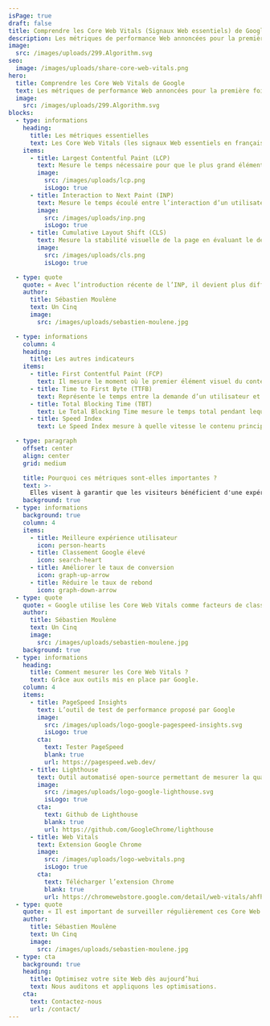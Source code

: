 ```yaml
---
isPage: true
draft: false
title: Comprendre les Core Web Vitals (Signaux Web essentiels) de Google
description: Les métriques de performance Web annoncées pour la première fois en mai 2020.
image:
  src: /images/uploads/299.Algorithm.svg
seo:
  image: /images/uploads/share-core-web-vitals.png
hero:
  title: Comprendre les Core Web Vitals de Google
  text: Les métriques de performance Web annoncées pour la première fois en mai 2020.
  image:
    src: /images/uploads/299.Algorithm.svg
blocks:
  - type: informations
    heading:
      title: Les métriques essentielles
      text: Les Core Web Vitals (les signaux Web essentiels en français) sont un ensemble de métriques de performance Web essentielles définies par Google pour évaluer l’expérience utilisateur sur un site Web. Ces métriques se concentrent sur la vitesse de chargement, l’interactivité et la stabilité visuelle d’une page Web.
    items:
      - title: Largest Contentful Paint (LCP)
        text: Mesure le temps nécessaire pour que le plus grand élément visible de la page (généralement une image ou un bloc de texte) soit complètement chargé. Google recommande que LCP se produise en moins de 2,5s.
        image:
          src: /images/uploads/lcp.png
          isLogo: true
      - title: Interaction to Next Paint (INP)
        text: Mesure le temps écoulé entre l’interaction d’un utilisateur sur un site Web (comme un clic sur un bouton) et le moment où la page affiche la prochaine mise à jour significative à l’écran. Un INP rapide garantit une interactivité réactive et une expérience utilisateur fluide. Il remplace en 2024 le FID (First Input Delay).
        image:
          src: /images/uploads/inp.png
          isLogo: true
      - title: Cumulative Layout Shift (CLS)
        text: Mesure la stabilité visuelle de la page en évaluant le décalage inattendu du contenu lorsque la page se charge. Une CLS inférieure à 0,1s est considérée comme satisfaisante.
        image:
          src: /images/uploads/cls.png
          isLogo: true

  - type: quote
    quote: « Avec l’introduction récente de l’INP, il devient plus difficile d’avoir un score élevé. L’indicateur n’analyse pas seulement au chargement initial mais pendant toute la durée de navigation ce qui rend l’impact des scripts tiers beaucoup plus important. »
    author:
      title: Sébastien Moulène
      text: Un Cinq
      image:
        src: /images/uploads/sebastien-moulene.jpg

  - type: informations
    column: 4
    heading:
      title: Les autres indicateurs
    items:
      - title: First Contentful Paint (FCP)
        text: Il mesure le moment où le premier élément visuel du contenu (comme du texte ou une image) apparaît à l’écran lors du chargement d’une page Web. Il indique à l’utilisateur que la page se charge et devient visible. Un FCP rapide améliore l’impression de rapidité et d’interactivité du site. Google recommande un FCP de moins de 1,2 seconde pour une expérience utilisateur optimale.
      - title: Time to First Byte (TTFB)
        text: Représente le temps entre la demande d’un utilisateur et la première réponse du serveur. Un TTFB rapide est essentiel pour des chargements de page rapides et une meilleure expérience utilisateur. C’est un indicateur clé de la performance web.
      - title: Total Blocking Time (TBT)
        text: Le Total Blocking Time mesure le temps total pendant lequel la page est bloquée, c’est-à-dire le temps pendant lequel l’utilisateur ne peut pas interagir. Le TBT est essentiel pour évaluer l’interactivité de la page. Un TBT inférieur à 300 millisecondes est considéré comme bon.
      - title: Speed Index
        text: Le Speed Index mesure à quelle vitesse le contenu principal d'une page devient visible. Il prend en compte la progression de l’affichage au fil du temps et évalue la rapidité avec laquelle l’utilisateur peut voir et interagir avec le contenu. Un Speed Index bas signifie que le contenu se charge rapidement, ce qui améliore l’expérience utilisateur.

  - type: paragraph
    offset: center
    align: center
    grid: medium

    title: Pourquoi ces métriques sont-elles importantes ?
    text: >-
      Elles visent à garantir que les visiteurs bénéficient d'une expérience fluide, rapide et prévisible lors de la navigation sur un site. Google utilise ces métriques pour classer les pages dans ses résultats de recherche, donnant la priorité aux pages offrant une meilleure expérience utilisateur en termes de performance.
    background: true
  - type: informations
    background: true
    column: 4
    items:
      - title: Meilleure expérience utilisateur
        icon: person-hearts
      - title: Classement Google élevé
        icon: search-heart
      - title: Améliorer le taux de conversion
        icon: graph-up-arrow
      - title: Réduire le taux de rebond
        icon: graph-down-arrow
  - type: quote
    quote: « Google utilise les Core Web Vitals comme facteurs de classement dans son algorithme de recherche. »
    author:
      title: Sébastien Moulène
      text: Un Cinq
      image:
        src: /images/uploads/sebastien-moulene.jpg
    background: true
  - type: informations
    heading:
      title: Comment mesurer les Core Web Vitals ?
      text: Grâce aux outils mis en place par Google.
    column: 4
    items:
      - title: PageSpeed Insights
        text: L’outil de test de performance proposé par Google
        image:
          src: /images/uploads/logo-google-pagespeed-insights.svg
          isLogo: true
        cta:
          text: Tester PageSpeed
          blank: true
          url: https://pagespeed.web.dev/
      - title: Lighthouse
        text: Outil automatisé open-source permettant de mesurer la qualité des pages Web
        image:
          src: /images/uploads/logo-google-lighthouse.svg
          isLogo: true
        cta:
          text: Github de Lighthouse
          blank: true
          url: https://github.com/GoogleChrome/lighthouse
      - title: Web Vitals
        text: Extension Google Chrome
        image:
          src: /images/uploads/logo-webvitals.png
          isLogo: true
        cta:
          text: Télécharger l’extension Chrome
          blank: true
          url: https://chromewebstore.google.com/detail/web-vitals/ahfhijdlegdabablpippeagghigmibma
  - type: quote
    quote: « Il est important de surveiller régulièrement ces Core Web Vitals et de les optimiser pour garantir que votre site Web offre une expérience utilisateur de qualité et conserve ou améliore son classement dans les résultats de recherche de Google. »
    author:
      title: Sébastien Moulène
      text: Un Cinq
      image:
        src: /images/uploads/sebastien-moulene.jpg
  - type: cta
    background: true
    heading:
      title: Optimisez votre site Web dès aujourd’hui
      text: Nous auditons et appliquons les optimisations.
    cta:
      text: Contactez-nous
      url: /contact/
---
```

